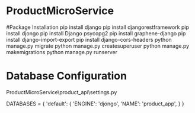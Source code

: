 # ProductMicroService 
#Package Installation
pip install django
pip install djangorestframework
pip install djongo
pip install Django psycopg2
pip install graphene-django
pip install django-import-export
pip install django-cors-headers
python manage.py migrate
python manage.py createsuperuser
python manage.py makemigrations
python manage.py runserver

# Database Configuration
ProductMicroService\product_api\settings.py

DATABASES = {
    'default': {
        'ENGINE': 'djongo',
        'NAME': 'product_app',
    }
}

